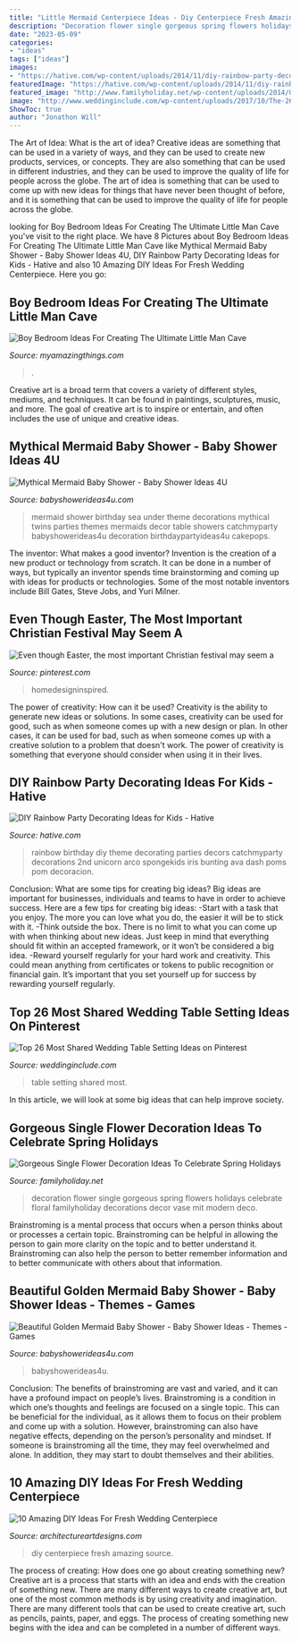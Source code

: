 ```yaml
---
title: "Little Mermaid Centerpiece Ideas - Diy Centerpiece Fresh Amazing Source"
description: "Decoration flower single gorgeous spring flowers holidays celebrate floral familyholiday decorations decor vase mit modern deco"
date: "2023-05-09"
categories:
- "ideas"
tags: ["ideas"]
images:
- "https://hative.com/wp-content/uploads/2014/11/diy-rainbow-party-decorating-ideas/9-rainbow-wall-decors.jpg"
featuredImage: "https://hative.com/wp-content/uploads/2014/11/diy-rainbow-party-decorating-ideas/9-rainbow-wall-decors.jpg"
featured_image: "http://www.familyholiday.net/wp-content/uploads/2014/03/Gorgeous-Single-Flower-Decoration-Ideas-12.jpg"
image: "http://www.weddinginclude.com/wp-content/uploads/2017/10/The-26-Most-Shared-Wedding-Table-Setting-Ideas_005-600x900.jpg"
ShowToc: true
author: "Jonathon Will"
---
```



The Art of Idea: What is the art of idea?
Creative ideas are something that can be used in a variety of ways, and they can be used to create new products, services, or concepts. They are also something that can be used in different industries, and they can be used to improve the quality of life for people across the globe. The art of idea is something that can be used to come up with new ideas for things that have never been thought of before, and it is something that can be used to improve the quality of life for people across the globe.

	

		
looking for Boy Bedroom Ideas For Creating The Ultimate Little Man Cave you've visit to the right place. We have 8 Pictures about Boy Bedroom Ideas For Creating The Ultimate Little Man Cave like Mythical Mermaid Baby Shower - Baby Shower Ideas 4U, DIY Rainbow Party Decorating Ideas for Kids - Hative and also 10 Amazing DIY Ideas For Fresh Wedding Centerpiece. Here you go:
		
    
## Boy Bedroom Ideas For Creating The Ultimate Little Man Cave

<img loading=lazy src="https://myamazingthings.com/wp-content/uploads/2018/01/boys-room-ideas-2-.jpg" onerror="this.onerror=null;this.src='https://tse1.mm.bing.net/th?id=OIP.2amFHkQHA9F_7o1K1FQVXAHaHa&amp;pid=15.1';" alt="Boy Bedroom Ideas For Creating The Ultimate Little Man Cave">

_Source: myamazingthings.com_

>. 

	

Creative art is a broad term that covers a variety of different styles, mediums, and techniques. It can be found in paintings, sculptures, music, and more. The goal of creative art is to inspire or entertain, and often includes the use of unique and creative ideas.

    
## Mythical Mermaid Baby Shower - Baby Shower Ideas 4U

<img loading=lazy src="https://babyshowerideas4u.com/wp-content/uploads/2016/06/Mythical-Mermaid-Baby-Shower-Decor-600x797.jpg" onerror="this.onerror=null;this.src='https://tse1.mm.bing.net/th?id=OIP.FhH3Mru1gAqlFJEIUZtc2QHaJ1&amp;pid=15.1';" alt="Mythical Mermaid Baby Shower - Baby Shower Ideas 4U">

_Source: babyshowerideas4u.com_

>mermaid shower birthday sea under theme decorations mythical twins parties themes mermaids decor table showers catchmyparty babyshowerideas4u decoration birthdaypartyideas4u cakepops. 

	

The inventor: What makes a good inventor?
Invention is the creation of a new product or technology from scratch. It can be done in a number of ways, but typically an inventor spends time brainstorming and coming up with ideas for products or technologies. Some of the most notable inventors include Bill Gates, Steve Jobs, and Yuri Milner.

    
## Even Though Easter, The Most Important Christian Festival May Seem A

<img loading=lazy src="https://i.pinimg.com/736x/fa/a2/85/faa28528568552638ef3ed190d471231.jpg" onerror="this.onerror=null;this.src='https://tse3.mm.bing.net/th?id=OIP.drD6RPfiaxAwsUwspLVq-wHaPz&amp;pid=15.1';" alt="Even though Easter, the most important Christian festival may seem a">

_Source: pinterest.com_

>homedesigninspired. 

	

The power of creativity: How can it be used?
Creativity is the ability to generate new ideas or solutions. In some cases, creativity can be used for good, such as when someone comes up with a new design or plan. In other cases, it can be used for bad, such as when someone comes up with a creative solution to a problem that doesn't work. The power of creativity is something that everyone should consider when using it in their lives.

    
## DIY Rainbow Party Decorating Ideas For Kids - Hative

<img loading=lazy src="https://hative.com/wp-content/uploads/2014/11/diy-rainbow-party-decorating-ideas/9-rainbow-wall-decors.jpg" onerror="this.onerror=null;this.src='https://tse3.mm.bing.net/th?id=OIP.xzvMCHYn0YUqLiz5Vc2PVAHaLL&amp;pid=15.1';" alt="DIY Rainbow Party Decorating Ideas for Kids - Hative">

_Source: hative.com_

>rainbow birthday diy theme decorating parties decors catchmyparty decorations 2nd unicorn arco spongekids iris bunting ava dash poms pom decoracion. 

	

Conclusion: What are some tips for creating big ideas?
Big ideas are important for businesses, individuals and teams to have in order to achieve success. Here are a few tips for creating big ideas:
-Start with a task that you enjoy. The more you can love what you do, the easier it will be to stick with it.
-Think outside the box. There is no limit to what you can come up with when thinking about new ideas. Just keep in mind that everything should fit within an accepted framework, or it won’t be considered a big idea.
-Reward yourself regularly for your hard work and creativity. This could mean anything from certificates or tokens to public recognition or financial gain. It’s important that you set yourself up for success by rewarding yourself regularly.

    
## Top 26 Most Shared Wedding Table Setting Ideas On Pinterest

<img loading=lazy src="http://www.weddinginclude.com/wp-content/uploads/2017/10/The-26-Most-Shared-Wedding-Table-Setting-Ideas_005-600x900.jpg" onerror="this.onerror=null;this.src='https://tse2.mm.bing.net/th?id=OIP.cM9vTvUosR0LjcU8kmioaQHaLH&amp;pid=15.1';" alt="Top 26 Most Shared Wedding Table Setting Ideas on Pinterest">

_Source: weddinginclude.com_

>table setting shared most. 

	

In this article, we will look at some big ideas that can help improve society.

    
## Gorgeous Single Flower Decoration Ideas To Celebrate Spring Holidays

<img loading=lazy src="http://www.familyholiday.net/wp-content/uploads/2014/03/Gorgeous-Single-Flower-Decoration-Ideas-12.jpg" onerror="this.onerror=null;this.src='https://tse4.mm.bing.net/th?id=OIP.hEGpRA8FvR4oHAu2v3aQjgHaJ4&amp;pid=15.1';" alt="Gorgeous Single Flower Decoration Ideas To Celebrate Spring Holidays">

_Source: familyholiday.net_

>decoration flower single gorgeous spring flowers holidays celebrate floral familyholiday decorations decor vase mit modern deco. 

	

Brainstroming is a mental process that occurs when a person thinks about or processes a certain topic. Brainstroming can be helpful in allowing the person to gain more clarity on the topic and to better understand it. Brainstroming can also help the person to better remember information and to better communicate with others about that information.

    
## Beautiful Golden Mermaid Baby Shower - Baby Shower Ideas - Themes - Games

<img loading=lazy src="https://babyshowerideas4u.com/wp-content/uploads/2017/06/Beautiful-Golden-Mermaid-Shower-Snacks.jpg" onerror="this.onerror=null;this.src='https://tse1.mm.bing.net/th?id=OIP.WdjMG4G6kKA-mbSOd36LmAHaJe&amp;pid=15.1';" alt="Beautiful Golden Mermaid Baby Shower - Baby Shower Ideas - Themes - Games">

_Source: babyshowerideas4u.com_

>babyshowerideas4u. 

	

Conclusion: The benefits of brainstroming are vast and varied, and it can have a profound impact on people’s lives.
Brainstroming is a condition in which one’s thoughts and feelings are focused on a single topic. This can be beneficial for the individual, as it allows them to focus on their problem and come up with a solution. However, brainstroming can also have negative effects, depending on the person’s personality and mindset. If someone is brainstroming all the time, they may feel overwhelmed and alone. In addition, they may start to doubt themselves and their abilities.

    
## 10 Amazing DIY Ideas For Fresh Wedding Centerpiece

<img loading=lazy src="https://www.architectureartdesigns.com/wp-content/uploads/2014/08/72.jpg" onerror="this.onerror=null;this.src='https://tse4.mm.bing.net/th?id=OIP.3veZqhsZqbzdJGRaRpf3wQHaLI&amp;pid=15.1';" alt="10 Amazing DIY Ideas For Fresh Wedding Centerpiece">

_Source: architectureartdesigns.com_

>diy centerpiece fresh amazing source. 

	

The process of creating: How does one go about creating something new?
Creative art is a process that starts with an idea and ends with the creation of something new. There are many different ways to create creative art, but one of the most common methods is by using creativity and imagination. There are many different tools that can be used to create creative art, such as pencils, paints, paper, and eggs. The process of creating something new begins with the idea and can be completed in a number of different ways.

